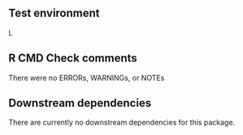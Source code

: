 ## Test environment
L


## R CMD Check comments
There were no ERRORs, WARNINGs, or NOTEs


## Downstream dependencies
There are currently no downstream dependencies for this package.